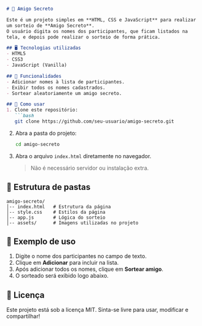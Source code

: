 ````markdown
# 🎁 Amigo Secreto

Este é um projeto simples em **HTML, CSS e JavaScript** para realizar
um sorteio de **Amigo Secreto**.  
O usuário digita os nomes dos participantes, que ficam listados na
tela, e depois pode realizar o sorteio de forma prática.

## 🖥️ Tecnologias utilizadas
- HTML5  
- CSS3  
- JavaScript (Vanilla)  

## 📌 Funcionalidades
- Adicionar nomes à lista de participantes.  
- Exibir todos os nomes cadastrados.  
- Sortear aleatoriamente um amigo secreto.  

## 🚀 Como usar
1. Clone este repositório:
   ```bash
   git clone https://github.com/seu-usuario/amigo-secreto.git
````

2. Abra a pasta do projeto:

   ```bash
   cd amigo-secreto
   ```
3. Abra o arquivo `index.html` diretamente no navegador.

   > Não é necessário servidor ou instalação extra.

## 📂 Estrutura de pastas

```
amigo-secreto/
│-- index.html   # Estrutura da página
│-- style.css    # Estilos da página
│-- app.js       # Lógica do sorteio
│-- assets/      # Imagens utilizadas no projeto
```

## 🎲 Exemplo de uso

1. Digite o nome dos participantes no campo de texto.
2. Clique em **Adicionar** para incluir na lista.
3. Após adicionar todos os nomes, clique em **Sortear amigo**.
4. O sorteado será exibido logo abaixo.


## 📝 Licença

Este projeto está sob a licença MIT.
Sinta-se livre para usar, modificar e compartilhar!

